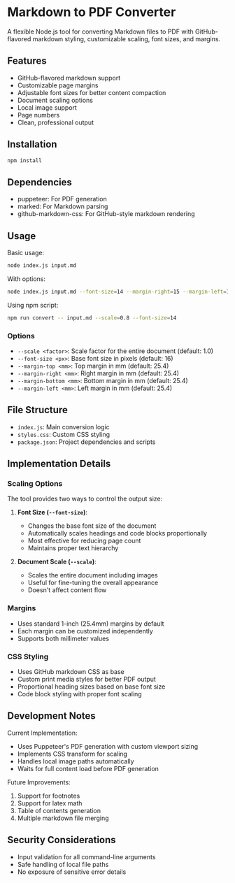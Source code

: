 # Markdown to PDF Converter

A flexible Node.js tool for converting Markdown files to PDF with GitHub-flavored markdown styling, customizable scaling, font sizes, and margins.

## Features

- GitHub-flavored markdown support
- Customizable page margins
- Adjustable font sizes for better content compaction
- Document scaling options
- Local image support
- Page numbers
- Clean, professional output

## Installation

```bash
npm install
```

## Dependencies

- puppeteer: For PDF generation
- marked: For Markdown parsing
- github-markdown-css: For GitHub-style markdown rendering

## Usage

Basic usage:

```bash
node index.js input.md
```

With options:

```bash
node index.js input.md --font-size=14 --margin-right=15 --margin-left=15
```

Using npm script:

```bash
npm run convert -- input.md --scale=0.8 --font-size=14
```

### Options

- `--scale <factor>`: Scale factor for the entire document (default: 1.0)
- `--font-size <px>`: Base font size in pixels (default: 16)
- `--margin-top <mm>`: Top margin in mm (default: 25.4)
- `--margin-right <mm>`: Right margin in mm (default: 25.4)
- `--margin-bottom <mm>`: Bottom margin in mm (default: 25.4)
- `--margin-left <mm>`: Left margin in mm (default: 25.4)

## File Structure

- `index.js`: Main conversion logic
- `styles.css`: Custom CSS styling
- `package.json`: Project dependencies and scripts

## Implementation Details

### Scaling Options

The tool provides two ways to control the output size:

1. **Font Size (`--font-size`)**:

   - Changes the base font size of the document
   - Automatically scales headings and code blocks proportionally
   - Most effective for reducing page count
   - Maintains proper text hierarchy

2. **Document Scale (`--scale`)**:
   - Scales the entire document including images
   - Useful for fine-tuning the overall appearance
   - Doesn't affect content flow

### Margins

- Uses standard 1-inch (25.4mm) margins by default
- Each margin can be customized independently
- Supports both millimeter values

### CSS Styling

- Uses GitHub markdown CSS as base
- Custom print media styles for better PDF output
- Proportional heading sizes based on base font size
- Code block styling with proper font scaling

## Development Notes

Current Implementation:

- Uses Puppeteer's PDF generation with custom viewport sizing
- Implements CSS transform for scaling
- Handles local image paths automatically
- Waits for full content load before PDF generation

Future Improvements:

1. Support for footnotes
2. Support for latex math
3. Table of contents generation
4. Multiple markdown file merging

## Security Considerations

- Input validation for all command-line arguments
- Safe handling of local file paths
- No exposure of sensitive error details
